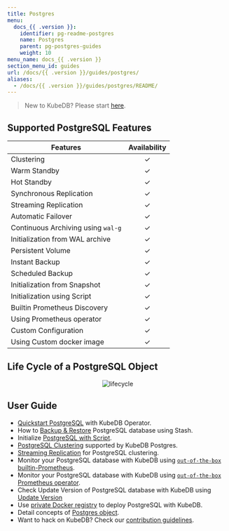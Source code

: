 ```yaml
---
title: Postgres
menu:
  docs_{{ .version }}:
    identifier: pg-readme-postgres
    name: Postgres
    parent: pg-postgres-guides
    weight: 10
menu_name: docs_{{ .version }}
section_menu_id: guides
url: /docs/{{ .version }}/guides/postgres/
aliases:
  - /docs/{{ .version }}/guides/postgres/README/
---
```


> New to KubeDB? Please start [here](/docs/README.md).

## Supported PostgreSQL Features

| Features                           | Availability |
|------------------------------------|:------------:|
| Clustering                         |   &#10003;   |
| Warm Standby                       |   &#10003;   |
| Hot Standby                        |   &#10003;   |
| Synchronous Replication            |   &#10003;   |
| Streaming Replication              |   &#10003;   |
| Automatic Failover                 |   &#10003;   |
| Continuous Archiving using `wal-g` |   &#10003;   |
| Initialization from WAL archive    |   &#10003;   |
| Persistent Volume                  |   &#10003;   |
| Instant Backup                     |   &#10003;   |
| Scheduled Backup                   |   &#10003;   |
| Initialization from Snapshot       |   &#10003;   |
| Initialization using Script        |   &#10003;   |
| Builtin Prometheus Discovery       |   &#10003;   |
| Using Prometheus operator          |   &#10003;   |
| Custom Configuration               |   &#10003;   |
| Using Custom docker image          |   &#10003;   |

## Life Cycle of a PostgreSQL Object

<p align="center">
  <img alt="lifecycle"  src="/docs/images/postgres/lifecycle.png">
</p>

## User Guide

- [Quickstart PostgreSQL](/docs/guides/postgres/quickstart/quickstart.md) with KubeDB Operator.
- How to [Backup & Restore](/docs/guides/postgres/backup/stash/overview/index.md) PostgreSQL database using Stash.
- Initialize [PostgreSQL with Script](/docs/guides/postgres/initialization/script_source.md).
- [PostgreSQL Clustering](/docs/guides/postgres/clustering/ha_cluster.md) supported by KubeDB Postgres.
- [Streaming Replication](/docs/guides/postgres/clustering/streaming_replication.md) for PostgreSQL clustering.
- Monitor your PostgreSQL database with KubeDB using [`out-of-the-box` builtin-Prometheus](/docs/guides/postgres/monitoring/using-builtin-prometheus.md).
- Monitor your PostgreSQL database with KubeDB using [`out-of-the-box` Prometheus operator](/docs/guides/postgres/monitoring/using-prometheus-operator.md).
- Check Update Version of PostgreSQL database with KubeDB using [Update Version](/docs/guides/postgres/update-version/versionupgrading)
- Use [private Docker registry](/docs/guides/postgres/private-registry/using-private-registry.md) to deploy PostgreSQL with KubeDB.
- Detail concepts of [Postgres object](/docs/guides/postgres/concepts/postgres.md).
- Want to hack on KubeDB? Check our [contribution guidelines](/docs/CONTRIBUTING.md).
